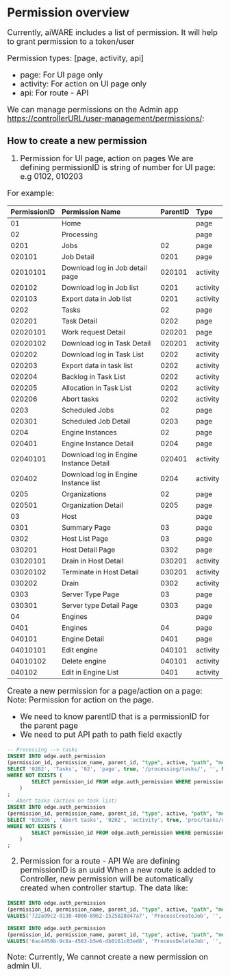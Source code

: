 <style>
     p, ul, ol, li { font-size: 18px !important; }
</style>

# Permission overview

Currently, aiWARE includes a list of permission. It will help to grant permission to a token/user

Permission types: [page, activity, api]
* page: For UI page only
* activity: For action on UI page only
* api: For route - API

We can manage permissions on the Admin app [https://controllerURL/user-management/permissions/](https://controllerURL/user-management/permissions/):

## How to create a new permission
1. Permission for UI page, action on pages
We are defining permissionID is string of number for UI page: e.g 0102, 010203

For example:

| PermissionID      |  Permission Name | ParentID | Type |
| :------------------ | :------------------------------ | :------------------ | :------------------ |
| 01 | Home |  | page |
| 02 | Processing |  | page |
| 0201 | Jobs | 02 | page |
| 020101 | Job Detail | 0201 | page |
| 02010101 | Download log in Job detail page | 020101 | activity |
| 020102 | Download log in Job list | 0201 | activity |
| 020103 | Export data in Job list | 0201 | activity |
| 0202 | Tasks | 02 | page |
| 020201 | Task Detail | 0202 | page |
| 02020101 | Work request Detail | 020201 | page |
| 02020102 | Download log in Task Detail | 020201 | activity |
| 020202 | Download log in Task List | 0202 | activity |
| 020203 | Export data in task list | 0202 | activity |
| 020204 | Backlog in Task List | 0202 | activity |
| 020205 | Allocation in Task List | 0202 | activity |
| 020206 | Abort tasks | 0202 | activity |
| 0203 | Scheduled Jobs | 02 | page |
| 020301 | Scheduled Job Detail | 0203 | page |
| 0204 | Engine Instances | 02 | page |
| 020401 | Engine Instance Detail | 0204 | page |
| 02040101 | Download log in Engine Instance Detail | 020401 | activity |
| 020402 | Download log in Engine Instance list | 0204 | activity |
| 0205 | Organizations | 02 | page |
| 020501 | Organization Detail | 0205 | page |
| 03 | Host |  | page |
| 0301 | Summary Page | 03 | page |
| 0302 | Host List Page | 03 | page |
| 030201 | Host Detail Page | 0302 | page |
| 03020101 | Drain in Host Detail | 030201 | activity |
| 03020102 | Terminate in Host Detail | 030201 | activity |
| 030202 | Drain | 0302 | activity |
| 0303 | Server Type Page | 03 | page |
| 030301 | Server type Detail Page | 0303 | page |
| 04 | Engines |  | page |
| 0401 | Engines | 04 | page |
| 040101 | Engine Detail | 0401 | page |
| 04010101 | Edit engine | 040101 | activity |
| 04010102 | Delete engine | 040101 | activity |
| 040102 | Edit in Engine List | 0401 | activity |

Create a new permission for a page/action on a page:
Note: Permission for action on the page.
* We need to know parentID that is a permissionID for the parent page
* We need to put API path to path field exactly
```sql
-- Processing --> tasks
INSERT INTO edge.auth_permission
(permission_id, permission_name, parent_id, "type", active, "path", "method", created_by_user_id, modified_by_user_id, created_date_time, modified_date_time)
SELECT '0202', 'Tasks', '02', 'page', true, '/processing/tasks/', '', NULL, NULL, 1592894476, 1592894476
WHERE NOT EXISTS (
        SELECT permission_id FROM edge.auth_permission WHERE permission_id='0202'
    )
;
-- Abort tasks (action on task list)
INSERT INTO edge.auth_permission
(permission_id, permission_name, parent_id, "type", active, "path", "method", created_by_user_id, modified_by_user_id, created_date_time, modified_date_time)
SELECT '020206', 'Abort tasks', '0202', 'activity', true, 'proc/tasks/update_status', '', NULL, NULL, 1592894476, 1592894476
WHERE NOT EXISTS (
        SELECT permission_id FROM edge.auth_permission WHERE permission_id='020206'
    )
;
```

2. Permission for a route - API
We are defining permissionID is an uuid
When a new route is added to Controller, new permission will be automatically created when controller startup.
The data like:
```sql
INSERT INTO edge.auth_permission
(permission_id, permission_name, parent_id, "type", active, "path", "method", created_by_user_id, modified_by_user_id, created_date_time, modified_date_time)
VALUES('722a99c2-0130-4000-8962-1525828d47a7', 'ProcessCreateJob', '', 'api', true, 'proc/job/create', 'POST', NULL, NULL, 1597739977, 1597739977);

INSERT INTO edge.auth_permission
(permission_id, permission_name, parent_id, "type", active, "path", "method", created_by_user_id, modified_by_user_id, created_date_time, modified_date_time)
VALUES('6ac4450b-9c8a-4583-b5e6-db0161c03ed8', 'ProcessDeleteJob', '', 'api', true, 'proc/job/{JobID}/delete', 'POST', NULL, NULL, 1597739977, 1597739977);
```

Note: Currently, We cannot create a new permission on admin UI.
